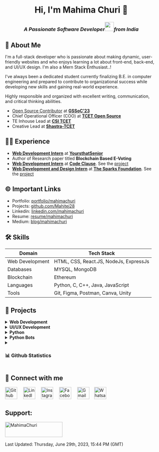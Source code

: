 <h1 align = "center"> Hi, I'm Mahima Churi 👋</h1>
<h3 align = "center"><i>A Passionate <b>Software Developer</b><img src="https://media.giphy.com/media/WUlplcMpOCEmTGBtBW/giphy.gif" width="30">from India 
</em></i></p>
</h3>

## 🚀 About Me
I'm a full-stack developer who is passionate about making dynamic, user-friendly websites and who enjoys learning a lot about front-end, back-end, and UI/UX design. I'm also a Mern Stack Enthusiast..!

I've always been a dedicated student currently finalizing B.E. in computer engineering and prepared to contribute to organizational success while developing new skills and gaining real-world experience. 

Highly responsible and organized with excellent writing, communication, and critical thinking abilities. 

- [Open Source Contributor](https://www.linkedin.com/feed/update/urn:li:activity:7063883861092384768/) at **[GSSoC'23](https://gssoc.girlscript.tech/)**
- Chief Operational Officer (COO) at **[TCET Open Source](https://opensource.tcetmumbai.in/)**
- TE Inhouse Lead at **[CSI TCET](https://tcetcsi.github.io/tcetcsi/index.html)**
- Creative Lead at **[Shastra-TCET](https://www.linkedin.com/company/tcet-shastra-coding-club/mycompany/)**


## 👩‍💻 Experience
- **[Web Development Intern](https://drive.google.com/file/d/1DLYp-Y-f6SgbHqUe_7O1RXRJA5S0-PST/view?usp=sharing)** at **[YoursthatSenior](https://yoursthatsenior.com/)**
- Author of Research paper titled **Blockchain Based E-Voting**
- **[Web Development Intern](https://drive.google.com/file/d/18w4I2R5CFjAmW4EO94xtmVbYOVQ7GgRD/view?usp=sharing)** at **[Code Clause](https://internship.codeclause.com/)**. See the [project](https://github.com/Mahitej28/CodeClause_Unit-Converter_Mahima)
- **[Web Development and Design Intern](https://drive.google.com/file/d/1JK55wUEDg7X08A1VkvdWUMS1z2YJ0PNp/view?usp=sharing)** at **[The Sparks Foundation](https://www.thesparksfoundationsingapore.org/)**. See the [project](https://github.com/Mahitej28/Eco_Bank)

## ©️ Important Links
- Portfolio: [portfolio/mahimachuri](https://mahimachuri.netlify.app/)
- Projects: [github.com/Mahitej28](https://github.com/Mahitej28)
- Linkedin: [linkedin.com/mahimachuri](https://www.linkedin.com/in/mahimachuri/)
- Resume: [resume/mahimachuri](https://drive.google.com/file/d/17VtNHvJvthIrgilUy_Sf_O3NOHfHnjWQ/view?usp=sharing)
- Medium: [blog/mahimachuri](https://medium.com/@mahimachuri.28)

## 🛠 Skills
| Domain             |Tech      Stack                                                                |
| ----------------- | ------------------------------------------------------------------ |
| Web Development | HTML, CSS, React.JS, NodeJs, ExpressJs |
| Databases | MYSQL, MongoDB |
| Blockchain | Ethereum|
| Languages | Python, C, C++, Java, JavaScript|
| Tools| Git, Figma, Postman, Canva, Unity |

## 🔭 Projects
<!-- Web Development -->
<details>
  <summary><b>Web Development</b></summary>
  <br/>
  
Task Name | Tech Stack | Source Code | 
------- | --------- | :--------: | 
Image Uploader to S3 | ReactJS, NodeJs, ExpressJS, AWS | [Repo](https://github.com/Mahitej28/Image_uploader_to_s3)
Doctor Appointment Scheduling System | MongoDB, ReactJS, NodeJs, ExpressJS | [Repo](https://github.com/Mahitej28/Doctor-Appointment-Scheduling-System)
ToDo Application | MongoDB, ReactJS, NodeJs, ExpressJS | [Repo](https://github.com/Mahitej28/todoapp-frontend)
Basic Banking System | PHP, HTML, CSS | [Repo](https://github.com/Mahitej28/Eco_Bank)
Unit Converter | JavaScript, HTML, CSS | [Repo](https://github.com/Mahitej28/CodeClause_Unit-Converter_Mahima)
Basic Calculator | JavaScript, HTML, CSS | [Repo](https://github.com/Mahitej28/Mini-Calculator)
Scientific Calculator | JavaScript, HTML, CSS | [Repo](https://github.com/Mahitej28/Scientific-Calculator)
Customised Stopwatch and Timer | JavaScript, HTML, CSS | [Repo](https://github.com/Mahitej28/CodeClause_Stopwatch-Timer_Mahima)
Tic Tac Toe Game | JavaScript, HTML, CSS | [Repo](https://github.com/Mahitej28/Tic-Tac-Toe-Game)
</details>
<!-- UI/UX Development -->
<details>
<summary><b>UI/UX Development</b></summary>
  <br/>

Task Name | Tool | Source Code | 
------- | --------- | :--------: | 
Bibliophie | Figma | [Repo](https://github.com/Mahitej28/UI-UX-Design)

</details>

<details>
<summary><b>Python</b></summary>
  <br/>

Task Name | Tech Stack | Source Code | 
------- | --------- | :--------: | 
LinkedIn Profile Scraper | Python | [Repo](https://github.com/Mahitej28/LinkedIn-Profile-Scraper)
Basic Web Scraper | Python | [Repo](https://github.com/Mahitej28/Basic-WebScraper)
Random Quote Generator | Python | [Repo](https://github.com/Mahitej28/Random-Quote-Generator)

</details>

<details>
<summary><b>Python Bots</b></summary>
  <br/>

Task Name | Tech Stack | Source Code | 
------- | --------- | :--------: | 
LinkedIn Bot | Python, Selenium | [Repo](https://github.com/Mahitej28/LinkedIn_Bot)

</details>

<details>
<summary> <h3>📊 Github Statistics</h3> </summary>
<div align="center">
  
[![Mahima's GitHub stats](https://github-readme-stats.vercel.app/api?username=Mahitej28&theme=radical)](https://github.com/Mahitej28/github-readme-stats)
[![Top Languages](https://github-readme-stats.vercel.app/api/top-langs/?username=Mahitej28&theme=radical&line_height=15)](https://github.com/Mahitej28/github-readme-stats)

  [![GitHub Streak Dark](https://streak-stats.demolab.com?user=Mahitej28&theme=radical)](https://git.io/streak-stats)
</div>
</details>

## 🤝 Connect with me

<p>
    <a href="https://www.github.com/Mahitej28" target="_blank"><img alt="Github" width="40px" src="https://cdn-icons-png.flaticon.com/512/733/733553.png"></a> &nbsp&nbsp&nbsp
    <a href="https://www.linkedin.com/in/mahimachuri/" target="_blank"><img alt="LinkedIn" width="40px" src="https://cdn-icons-png.flaticon.com/512/3536/3536505.png"></a> &nbsp&nbsp&nbsp
    <a href="https://www.instagram.com/infoelegant10" target="_blank"><img alt="Instagram" width="40px" src="https://cdn-icons-png.flaticon.com/512/1384/1384063.png"></a> &nbsp&nbsp&nbsp
    <a href="https://www.facebook.com/profile.php?id=100089851669149" target="_blank"><img alt="Facebook" width="40px" src="https://upload.wikimedia.org/wikipedia/commons/5/51/Facebook_f_logo_%282019%29.svg"></a> &nbsp&nbsp&nbsp
    <a href="mailto:mahimachuri.28@gmail.com" target="_blank"><img alt="Gmail" width="40px" src="https://cdn-icons-png.flaticon.com/512/5968/5968534.png"></a>&nbsp&nbsp&nbsp
    <a href="https://api.whatsapp.com/send/?phone=%2B917715919517&text&type=phone_number&app_absent=0" target="_blank"><img alt="Whatsapp" width="40px" src="https://cdn-icons-png.flaticon.com/512/5968/5968841.png"></a>
    
</p> 

## Support:
</h3>
<p><a href="https://www.buymeacoffee.com/mahimachuri"> <img align="left" src="https://cdn.buymeacoffee.com/buttons/v2/default-yellow.png" height="50" width="190" alt="MahimaChuri" /></a></p><br><br>
<br>

Last Updated: Thursday, June 29th, 2023, 15:44 PM (GMT)

